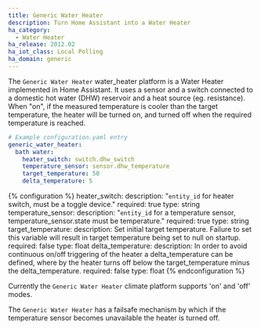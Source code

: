 ```yaml
---
title: Generic Water Heater
description: Turn Home Assistant into a Water Heater
ha_category:
  - Water Heater
ha_release: 2012.02
ha_iot_class: Local Polling
ha_domain: generic
---
```


The `Generic Water Heater` water_heater platform is a Water Heater implemented in Home Assistant. It uses a sensor and a switch connected to a domestic hot water (DHW) reservoir and a heat source (eg. resistance). When "on", if the measured temperature is cooler than the target temperature, the heater will be turned on, and turned off when the required temperature is reached. 

```yaml
# Example configuration.yaml entry
generic_water_heater:
  bath water:
    heater_switch: switch.dhw_switch
    temperature_sensor: sensor.dhw_temperature
    target_temperature: 50
    delta_temperature: 5
```

{% configuration %}
heater_switch:
  description: "`entity_id` for heater switch, must be a toggle device."
  required: true
  type: string
temperature_sensor:
  description: "`entity_id` for a temperature sensor, temperature_sensor.state must be temperature."
  required: true
  type: string
target_temperature:
  description: Set initial target temperature. Failure to set this variable will result in target temperature being set to null on startup.
  required: false
  type: float
delta_temperature:
  description: In order to avoid continuous on/off triggering of the heater a delta_temperature can be defined, where by the heater turns off below the target_temperature minus the delta_temperature.
  required: false
  type: float
{% endconfiguration %}

Currently the `Generic Water Heater` climate platform supports 'on' and 'off' modes. 

The `Generic Water Heater` has a failsafe mechanism by which if the temperature sensor becomes unavailable the heater is turned off.